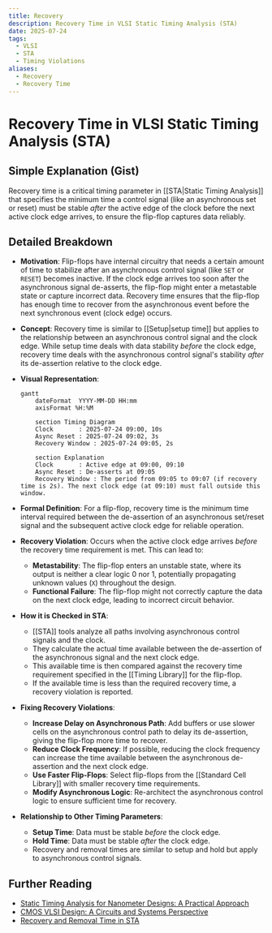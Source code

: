 ```yaml
---
title: Recovery
description: Recovery Time in VLSI Static Timing Analysis (STA)
date: 2025-07-24
tags:
  - VLSI
  - STA
  - Timing Violations
aliases:
  - Recovery
  - Recovery Time
---
```


# Recovery Time in VLSI Static Timing Analysis (STA)

## Simple Explanation (Gist)
Recovery time is a critical timing parameter in [[STA|Static Timing Analysis]] that specifies the minimum time a control signal (like an asynchronous set or reset) must be stable *after* the active edge of the clock before the next active clock edge arrives, to ensure the flip-flop captures data reliably.

## Detailed Breakdown

*   **Motivation**: Flip-flops have internal circuitry that needs a certain amount of time to stabilize after an asynchronous control signal (like `SET` or `RESET`) becomes inactive. If the clock edge arrives too soon after the asynchronous signal de-asserts, the flip-flop might enter a metastable state or capture incorrect data. Recovery time ensures that the flip-flop has enough time to recover from the asynchronous event before the next synchronous event (clock edge) occurs.

*   **Concept**: Recovery time is similar to [[Setup|setup time]] but applies to the relationship between an asynchronous control signal and the clock edge. While setup time deals with data stability *before* the clock edge, recovery time deals with the asynchronous control signal's stability *after* its de-assertion relative to the clock edge.

*   **Visual Representation**: 

    ```mermaid
    gantt
        dateFormat  YYYY-MM-DD HH:mm
        axisFormat %H:%M

        section Timing Diagram
        Clock       : 2025-07-24 09:00, 10s
        Async Reset : 2025-07-24 09:02, 3s
        Recovery Window : 2025-07-24 09:05, 2s

        section Explanation
        Clock       : Active edge at 09:00, 09:10
        Async Reset : De-asserts at 09:05
        Recovery Window : The period from 09:05 to 09:07 (if recovery time is 2s). The next clock edge (at 09:10) must fall outside this window.
    ```

*   **Formal Definition**: For a flip-flop, recovery time is the minimum time interval required between the de-assertion of an asynchronous set/reset signal and the subsequent active clock edge for reliable operation.

*   **Recovery Violation**: Occurs when the active clock edge arrives *before* the recovery time requirement is met. This can lead to: 
    *   **Metastability**: The flip-flop enters an unstable state, where its output is neither a clear logic 0 nor 1, potentially propagating unknown values (`X`) throughout the design.
    *   **Functional Failure**: The flip-flop might not correctly capture the data on the next clock edge, leading to incorrect circuit behavior.

*   **How it is Checked in STA**: 
    *   [[STA]] tools analyze all paths involving asynchronous control signals and the clock. 
    *   They calculate the actual time available between the de-assertion of the asynchronous signal and the next clock edge.
    *   This available time is then compared against the recovery time requirement specified in the [[Timing Library]] for the flip-flop.
    *   If the available time is less than the required recovery time, a recovery violation is reported.

*   **Fixing Recovery Violations**: 
    *   **Increase Delay on Asynchronous Path**: Add buffers or use slower cells on the asynchronous control path to delay its de-assertion, giving the flip-flop more time to recover.
    *   **Reduce Clock Frequency**: If possible, reducing the clock frequency can increase the time available between the asynchronous de-assertion and the next clock edge.
    *   **Use Faster Flip-Flops**: Select flip-flops from the [[Standard Cell Library]] with smaller recovery time requirements.
    *   **Modify Asynchronous Logic**: Re-architect the asynchronous control logic to ensure sufficient time for recovery.

*   **Relationship to Other Timing Parameters**: 
    *   **Setup Time**: Data must be stable *before* the clock edge.
    *   **Hold Time**: Data must be stable *after* the clock edge.
    *   Recovery and removal times are similar to setup and hold but apply to asynchronous control signals.

## Further Reading

*   [Static Timing Analysis for Nanometer Designs: A Practical Approach](https://www.amazon.com/Static-Timing-Analysis-Nanometer-Designs/dp/0387257027)
*   [CMOS VLSI Design: A Circuits and Systems Perspective](https://www.amazon.com/CMOS-VLSI-Design-Circuits-Perspective/dp/0321547748)
*   [Recovery and Removal Time in STA](https://www.vlsi-expert.com/2018/01/recovery-and-removal-time-in-sta.html)